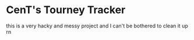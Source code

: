 # CenT's Tourney Tracker

this is a very hacky and messy project and I can't be bothered to clean it up rn
